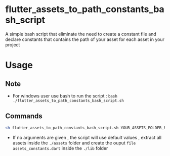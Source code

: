 # flutter_assets_to_path_constants_bash_script

A simple bash script that eliminate the need to create a constant file and declare constants that contains the path of your asset for each asset in your project

# Usage

## Note 
- For windows user use bash to run the script : `bash ./flutter_assets_to_path_constants_bash_script.sh`

## Commands
```bash
sh flutter_assets_to_path_constants_bash_script.sh YOUR_ASSETS_FOLDER_PATH DESIRED_OUTPUT_FILE_PATH DESIRED_OUTPUT_FILENAME
```

- If no arguments are given , the script will use default values , extract all assets inside the `./assets` folder and create the ouput `file assets_constants.dart` inside the `./lib` folder
